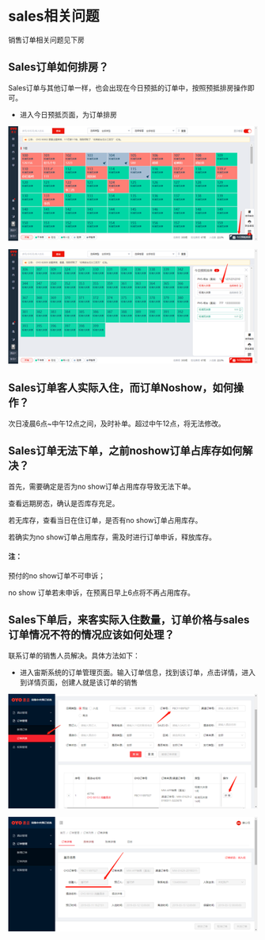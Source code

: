 # sales相关问题

销售订单相关问题见下房

## Sales订单如何排房？

Sales订单与其他订单一样，也会出现在今日预抵的订单中，按照预抵排房操作即可。

* 进入今日预抵页面，为订单排房

![](../.gitbook/assets/image%20%28580%29.png)

![](../.gitbook/assets/image%20%28157%29.png)

## Sales订单客人实际入住，而订单Noshow，如何操作？

次日凌晨6点~中午12点之间，及时补单。超过中午12点，将无法修改。

## Sales订单无法下单，之前noshow订单占库存如何解决？

首先，需要确定是否为no show订单占用库存导致无法下单。

查看远期房态，确认是否库存充足。

若无库存，查看当日在住订单，是否有no show订单占用库存。

若确实为no show订单占用库存，需及时进行订单申诉，释放库存。

#### 注：

预付的no show订单不可申诉；

no show 订单若未申诉，在预离日早上6点将不再占用库存。

## Sales下单后，来客实际入住数量，订单价格与sales订单情况不符的情况应该如何处理？

联系订单的销售人员解决。具体方法如下：

* 进入宙斯系统的订单管理页面。输入订单信息，找到该订单，点击详情，进入到详情页面，创建人就是该订单的销售

![](../.gitbook/assets/image%20%28254%29.png)

![](../.gitbook/assets/image%20%2842%29.png)

